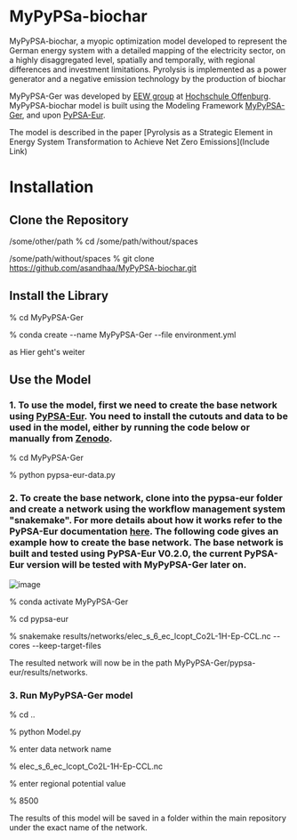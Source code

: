 # MyPyPSa-biochar


MyPyPSA-biochar, a myopic optimization model developed to represent the German energy system with a detailed mapping of the electricity sector, on a highly disaggregated level, spatially and temporally, with regional differences and investment limitations. Pyrolysis is implemented as a power generator and a negative emission technology by the production of biochar

MyPyPSA-Ger was developed by [EEW group](https://ines.hs-offenburg.de/forschung/energiesysteme-und-energiewirtschaft) at [Hochschule Offenburg](https://www.hs-offenburg.de/). 
MyPyPSA-biochar model is built using the Modeling Framework [MyPyPSA-Ger](https://github.com/AnasAbuzayed/MyPyPSA-Ger/), and upon [PyPSA-Eur](https://github.com/PyPSA/pypsa-eur).

The model is described in the paper [Pyrolysis as a Strategic Element in Energy System Transformation to Achieve Net Zero Emissions](Include Link) 


# Installation 

## Clone the Repository 

/some/other/path % cd /some/path/without/spaces

/some/path/without/spaces % git clone https://github.com/asandhaa/MyPyPSA-biochar.git


## Install the Library

% cd MyPyPSA-Ger

% conda create --name MyPyPSA-Ger --file environment.yml

as Hier geht's weiter
## Use the Model
### 1. To use the model, first we need to create the base network using [PyPSA-Eur](https://github.com/PyPSA/pypsa-eur). You need to install the cutouts and data to be used in the model, either by running the code below or manually from [Zenodo](https://zenodo.org/record/6827030#.YtFzv3bP1zo).

% cd MyPyPSA-Ger

% python pypsa-eur-data.py

### 2. To create the base network, clone into the pypsa-eur folder and create a network using the workflow management system "snakemake". For more details about how it works refer to the PyPSA-Eur documentation [here](https://pypsa-eur.readthedocs.io/en/latest/tutorial.html). The following code gives an example how to create the base network. The base network is built and tested using PyPSA-Eur V0.2.0, the current PyPSA-Eur version will be tested with MyPyPSA-Ger later on. 

![image](https://user-images.githubusercontent.com/60949903/178725004-1464261c-2a74-49a5-abeb-fba698463fef.png)

% conda activate MyPyPSA-Ger

% cd pypsa-eur

% snakemake results/networks/elec_s_6_ec_lcopt_Co2L-1H-Ep-CCL.nc --cores --keep-target-files

The resulted network will now be in the path MyPyPSA-Ger/pypsa-eur/results/networks.

### 3. Run MyPyPSA-Ger model

% cd ..

% python Model.py

% enter data network name

% elec_s_6_ec_lcopt_Co2L-1H-Ep-CCL.nc

% enter regional potential value

% 8500

The results of this model will be saved in a folder within the main repository under the exact name of the network.

